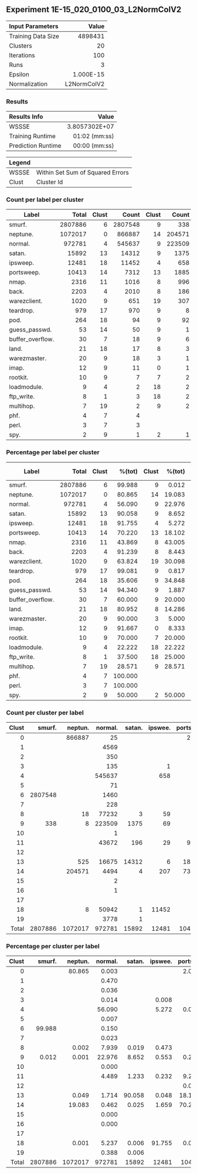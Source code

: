 ## Experiment 1E-15_020_0100_03_L2NormColV2


| Input Parameters     |   Value   |
| :------------------- | --------: |
| Training Data Size   |   4898431 |
| Clusters             |        20 |
| Iterations           |       100 |
| Runs                 |         3 |
| Epsilon              | 1.000E-15 |
| Normalization        | L2NormColV2 |


### Results

| Results Info         | Value         |
| :------------------- | ------------: |
| WSSSE                | 3.8057302E+07 |
| Training Runtime     | 01:02 (mm:ss) |
| Prediction Runtime   | 00:00 (mm:ss) |

| Legend ||
| ------ | -------------------------------- |
| WSSSE  | Within Set Sum of Squared Errors |
| Clust  | Cluster Id                       |


### Count per label per cluster

| Label                |   Total   | Clust | Count   | Clust | Count   | Clust | Count   | Clust | Count   | Clust | Count   | Clust | Count   | Clust | Count   | Clust | Count   | Clust | Count   | Clust | Count   |
| -------------------- | --------: | ----: | ------: | ----: | ------: | ----: | ------: | ----: | ------: | ----: | ------: | ----: | ------: | ----: | ------: | ----: | ------: | ----: | ------: | ----: | ------: |
| smurf.               |   2807886 |     6 | 2807548 |     9 |     338 |
| neptune.             |   1072017 |     0 |  866887 |    14 |  204571 |    13 |     525 |     8 |      18 |    18 |       8 |     9 |       8 |
| normal.              |    972781 |     4 |  545637 |     9 |  223509 |     8 |   77232 |    18 |   50942 |    11 |   43672 |    13 |   16675 |     1 |    4569 |    14 |    4494 |    19 |    3778 |     6 |    1460 |
| satan.               |     15892 |    13 |   14312 |     9 |    1375 |    11 |     196 |    14 |       4 |     8 |       3 |    19 |       1 |    18 |       1 |
| ipsweep.             |     12481 |    18 |   11452 |     4 |     658 |    14 |     207 |     9 |      69 |     8 |      59 |    11 |      29 |    13 |       6 |     3 |       1 |
| portsweep.           |     10413 |    14 |    7312 |    13 |    1885 |    11 |     965 |     0 |     216 |     9 |      26 |    18 |       5 |    12 |       3 |     4 |       1 |
| nmap.                |      2316 |    11 |    1016 |     8 |     996 |     9 |     265 |    13 |      18 |     4 |      15 |    18 |       6 |
| back.                |      2203 |     4 |    2010 |     8 |     186 |    14 |       7 |
| warezclient.         |      1020 |     9 |     651 |    19 |     307 |    18 |      41 |     8 |       9 |    11 |       7 |    13 |       5 |
| teardrop.            |       979 |    17 |     970 |     9 |       8 |    11 |       1 |
| pod.                 |       264 |    18 |      94 |     9 |      92 |     8 |      75 |    11 |       3 |
| guess_passwd.        |        53 |    14 |      50 |     9 |       1 |    18 |       1 |    19 |       1 |
| buffer_overflow.     |        30 |     7 |      18 |     9 |       6 |     4 |       5 |    14 |       1 |
| land.                |        21 |    18 |      17 |     8 |       3 |    13 |       1 |
| warezmaster.         |        20 |     9 |      18 |     3 |       1 |    19 |       1 |
| imap.                |        12 |     9 |      11 |     0 |       1 |
| rootkit.             |        10 |     9 |       7 |     7 |       2 |     4 |       1 |
| loadmodule.          |         9 |     4 |       2 |    18 |       2 |     2 |       2 |     9 |       2 |     7 |       1 |
| ftp_write.           |         8 |     1 |       3 |    18 |       2 |     8 |       1 |    11 |       1 |     9 |       1 |
| multihop.            |         7 |    19 |       2 |     9 |       2 |     8 |       1 |     7 |       1 |     2 |       1 |
| phf.                 |         4 |     7 |       4 |
| perl.                |         3 |     7 |       3 |
| spy.                 |         2 |     9 |       1 |     2 |       1 |


### Percentage per label per cluster

| Label                |   Total   | Clust | %(tot)  | Clust | %(tot)  | Clust | %(tot)  | Clust | %(tot)  | Clust | %(tot)  | Clust | %(tot)  | Clust | %(tot)  | Clust | %(tot)  | Clust | %(tot)  | Clust | %(tot)  |
| -------------------- | --------: | ----: | ------: | ----: | ------: | ----: | ------: | ----: | ------: | ----: | ------: | ----: | ------: | ----: | ------: | ----: | ------: | ----: | ------: | ----: | ------: |
| smurf.               |   2807886 |     6 |  99.988 |     9 |   0.012 |
| neptune.             |   1072017 |     0 |  80.865 |    14 |  19.083 |    13 |   0.049 |     8 |   0.002 |    18 |   0.001 |     9 |   0.001 |
| normal.              |    972781 |     4 |  56.090 |     9 |  22.976 |     8 |   7.939 |    18 |   5.237 |    11 |   4.489 |    13 |   1.714 |     1 |   0.470 |    14 |   0.462 |    19 |   0.388 |     6 |   0.150 |
| satan.               |     15892 |    13 |  90.058 |     9 |   8.652 |    11 |   1.233 |    14 |   0.025 |     8 |   0.019 |    19 |   0.006 |    18 |   0.006 |
| ipsweep.             |     12481 |    18 |  91.755 |     4 |   5.272 |    14 |   1.659 |     9 |   0.553 |     8 |   0.473 |    11 |   0.232 |    13 |   0.048 |     3 |   0.008 |
| portsweep.           |     10413 |    14 |  70.220 |    13 |  18.102 |    11 |   9.267 |     0 |   2.074 |     9 |   0.250 |    18 |   0.048 |    12 |   0.029 |     4 |   0.010 |
| nmap.                |      2316 |    11 |  43.869 |     8 |  43.005 |     9 |  11.442 |    13 |   0.777 |     4 |   0.648 |    18 |   0.259 |
| back.                |      2203 |     4 |  91.239 |     8 |   8.443 |    14 |   0.318 |
| warezclient.         |      1020 |     9 |  63.824 |    19 |  30.098 |    18 |   4.020 |     8 |   0.882 |    11 |   0.686 |    13 |   0.490 |
| teardrop.            |       979 |    17 |  99.081 |     9 |   0.817 |    11 |   0.102 |
| pod.                 |       264 |    18 |  35.606 |     9 |  34.848 |     8 |  28.409 |    11 |   1.136 |
| guess_passwd.        |        53 |    14 |  94.340 |     9 |   1.887 |    18 |   1.887 |    19 |   1.887 |
| buffer_overflow.     |        30 |     7 |  60.000 |     9 |  20.000 |     4 |  16.667 |    14 |   3.333 |
| land.                |        21 |    18 |  80.952 |     8 |  14.286 |    13 |   4.762 |
| warezmaster.         |        20 |     9 |  90.000 |     3 |   5.000 |    19 |   5.000 |
| imap.                |        12 |     9 |  91.667 |     0 |   8.333 |
| rootkit.             |        10 |     9 |  70.000 |     7 |  20.000 |     4 |  10.000 |
| loadmodule.          |         9 |     4 |  22.222 |    18 |  22.222 |     2 |  22.222 |     9 |  22.222 |     7 |  11.111 |
| ftp_write.           |         8 |     1 |  37.500 |    18 |  25.000 |     8 |  12.500 |    11 |  12.500 |     9 |  12.500 |
| multihop.            |         7 |    19 |  28.571 |     9 |  28.571 |     8 |  14.286 |     7 |  14.286 |     2 |  14.286 |
| phf.                 |         4 |     7 | 100.000 |
| perl.                |         3 |     7 | 100.000 |
| spy.                 |         2 |     9 |  50.000 |     2 |  50.000 |


### Count per cluster per label

| Clust | smurf.  | neptun. | normal. | satan.  | ipswee. | portsw. | nmap.   | back.   | warezc. | teardr. | pod.    | guess_. | buffer. | land.   | warezm. | imap.   | rootki. | loadmo. | ftp_wr. | multih. | phf.    | perl.   | spy.    |
| ----: | ------: | ------: | ------: | ------: | ------: | ------: | ------: | ------: | ------: | ------: | ------: | ------: | ------: | ------: | ------: | ------: | ------: | ------: | ------: | ------: | ------: | ------: | ------: |
|     0 |         |  866887 |      25 |         |         |     216 |         |         |         |         |         |         |         |         |         |       1 |         |         |         |         |         |         |         |
|     1 |         |         |    4569 |         |         |         |         |         |         |         |         |         |         |         |         |         |         |         |       3 |         |         |         |         |
|     2 |         |         |     350 |         |         |         |         |         |         |         |         |         |         |         |         |         |         |       2 |         |       1 |         |         |       1 |
|     3 |         |         |     135 |         |       1 |         |         |         |         |         |         |         |         |         |       1 |         |         |         |         |         |         |         |         |
|     4 |         |         |  545637 |         |     658 |       1 |      15 |    2010 |         |         |         |         |       5 |         |         |         |       1 |       2 |         |         |         |         |         |
|     5 |         |         |      71 |         |         |         |         |         |         |         |         |         |         |         |         |         |         |         |         |         |         |         |         |
|     6 | 2807548 |         |    1460 |         |         |         |         |         |         |         |         |         |         |         |         |         |         |         |         |         |         |         |         |
|     7 |         |         |     228 |         |         |         |         |         |         |         |         |         |      18 |         |         |         |       2 |       1 |         |       1 |       4 |       3 |         |
|     8 |         |      18 |   77232 |       3 |      59 |         |     996 |     186 |       9 |         |      75 |         |         |       3 |         |         |         |         |       1 |       1 |         |         |         |
|     9 |     338 |       8 |  223509 |    1375 |      69 |      26 |     265 |         |     651 |       8 |      92 |       1 |       6 |         |      18 |      11 |       7 |       2 |       1 |       2 |         |         |       1 |
|    10 |         |         |       1 |         |         |         |         |         |         |         |         |         |         |         |         |         |         |         |         |         |         |         |         |
|    11 |         |         |   43672 |     196 |      29 |     965 |    1016 |         |       7 |       1 |       3 |         |         |         |         |         |         |         |       1 |         |         |         |         |
|    12 |         |         |         |         |         |       3 |         |         |         |         |         |         |         |         |         |         |         |         |         |         |         |         |         |
|    13 |         |     525 |   16675 |   14312 |       6 |    1885 |      18 |         |       5 |         |         |         |         |       1 |         |         |         |         |         |         |         |         |         |
|    14 |         |  204571 |    4494 |       4 |     207 |    7312 |         |       7 |         |         |         |      50 |       1 |         |         |         |         |         |         |         |         |         |         |
|    15 |         |         |       2 |         |         |         |         |         |         |         |         |         |         |         |         |         |         |         |         |         |         |         |         |
|    16 |         |         |       1 |         |         |         |         |         |         |         |         |         |         |         |         |         |         |         |         |         |         |         |         |
|    17 |         |         |         |         |         |         |         |         |         |     970 |         |         |         |         |         |         |         |         |         |         |         |         |         |
|    18 |         |       8 |   50942 |       1 |   11452 |       5 |       6 |         |      41 |         |      94 |       1 |         |      17 |         |         |         |       2 |       2 |         |         |         |         |
|    19 |         |         |    3778 |       1 |         |         |         |         |     307 |         |         |       1 |         |         |       1 |         |         |         |         |       2 |         |         |         |
| Total | 2807886 | 1072017 |  972781 |   15892 |   12481 |   10413 |    2316 |    2203 |    1020 |     979 |     264 |      53 |      30 |      21 |      20 |      12 |      10 |       9 |       8 |       7 |       4 |       3 |       2 |


### Percentage per cluster per label

| Clust | smurf.  | neptun. | normal. | satan.  | ipswee. | portsw. | nmap.   | back.   | warezc. | teardr. | pod.    | guess_. | buffer. | land.   | warezm. | imap.   | rootki. | loadmo. | ftp_wr. | multih. | phf.    | perl.   | spy.    |
| ----: | ------: | ------: | ------: | ------: | ------: | ------: | ------: | ------: | ------: | ------: | ------: | ------: | ------: | ------: | ------: | ------: | ------: | ------: | ------: | ------: | ------: | ------: | ------: |
|     0 |         |  80.865 |   0.003 |         |         |   2.074 |         |         |         |         |         |         |         |         |         |   8.333 |         |         |         |         |         |         |         |
|     1 |         |         |   0.470 |         |         |         |         |         |         |         |         |         |         |         |         |         |         |         |  37.500 |         |         |         |         |
|     2 |         |         |   0.036 |         |         |         |         |         |         |         |         |         |         |         |         |         |         |  22.222 |         |  14.286 |         |         |  50.000 |
|     3 |         |         |   0.014 |         |   0.008 |         |         |         |         |         |         |         |         |         |   5.000 |         |         |         |         |         |         |         |         |
|     4 |         |         |  56.090 |         |   5.272 |   0.010 |   0.648 |  91.239 |         |         |         |         |  16.667 |         |         |         |  10.000 |  22.222 |         |         |         |         |         |
|     5 |         |         |   0.007 |         |         |         |         |         |         |         |         |         |         |         |         |         |         |         |         |         |         |         |         |
|     6 |  99.988 |         |   0.150 |         |         |         |         |         |         |         |         |         |         |         |         |         |         |         |         |         |         |         |         |
|     7 |         |         |   0.023 |         |         |         |         |         |         |         |         |         |  60.000 |         |         |         |  20.000 |  11.111 |         |  14.286 | 100.000 | 100.000 |         |
|     8 |         |   0.002 |   7.939 |   0.019 |   0.473 |         |  43.005 |   8.443 |   0.882 |         |  28.409 |         |         |  14.286 |         |         |         |         |  12.500 |  14.286 |         |         |         |
|     9 |   0.012 |   0.001 |  22.976 |   8.652 |   0.553 |   0.250 |  11.442 |         |  63.824 |   0.817 |  34.848 |   1.887 |  20.000 |         |  90.000 |  91.667 |  70.000 |  22.222 |  12.500 |  28.571 |         |         |  50.000 |
|    10 |         |         |   0.000 |         |         |         |         |         |         |         |         |         |         |         |         |         |         |         |         |         |         |         |         |
|    11 |         |         |   4.489 |   1.233 |   0.232 |   9.267 |  43.869 |         |   0.686 |   0.102 |   1.136 |         |         |         |         |         |         |         |  12.500 |         |         |         |         |
|    12 |         |         |         |         |         |   0.029 |         |         |         |         |         |         |         |         |         |         |         |         |         |         |         |         |         |
|    13 |         |   0.049 |   1.714 |  90.058 |   0.048 |  18.102 |   0.777 |         |   0.490 |         |         |         |         |   4.762 |         |         |         |         |         |         |         |         |         |
|    14 |         |  19.083 |   0.462 |   0.025 |   1.659 |  70.220 |         |   0.318 |         |         |         |  94.340 |   3.333 |         |         |         |         |         |         |         |         |         |         |
|    15 |         |         |   0.000 |         |         |         |         |         |         |         |         |         |         |         |         |         |         |         |         |         |         |         |         |
|    16 |         |         |   0.000 |         |         |         |         |         |         |         |         |         |         |         |         |         |         |         |         |         |         |         |         |
|    17 |         |         |         |         |         |         |         |         |         |  99.081 |         |         |         |         |         |         |         |         |         |         |         |         |         |
|    18 |         |   0.001 |   5.237 |   0.006 |  91.755 |   0.048 |   0.259 |         |   4.020 |         |  35.606 |   1.887 |         |  80.952 |         |         |         |  22.222 |  25.000 |         |         |         |         |
|    19 |         |         |   0.388 |   0.006 |         |         |         |         |  30.098 |         |         |   1.887 |         |         |   5.000 |         |         |         |         |  28.571 |         |         |         |
| Total | 2807886 | 1072017 |  972781 |   15892 |   12481 |   10413 |    2316 |    2203 |    1020 |     979 |     264 |      53 |      30 |      21 |      20 |      12 |      10 |       9 |       8 |       7 |       4 |       3 |       2 |
